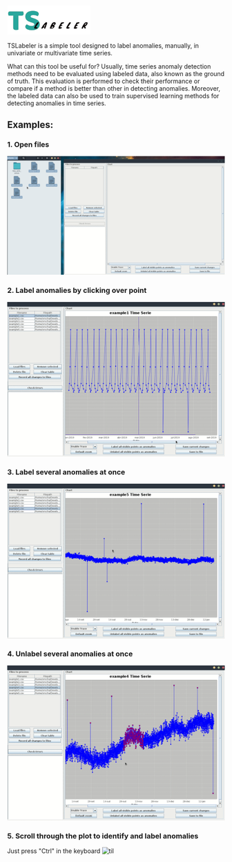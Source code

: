 ![til](./src/main/resources/icons/ts_icon_transp_small.png)

TSLabeler is a simple tool designed to label anomalies, manually, in univariate or multivariate time series.

What can this tool be useful for? Usually, time series anomaly detection methods need to be evaluated using labeled data, also known as the ground of truth. This evaluation is performed to check their performance or compare if a method is better than other in detecting anomalies. Moreover, the labeled data can also be used to train supervised learning methods for detecting anomalies in time series.



## Examples:

### 1. Open files  
![til](./src/main/doc/gifs/load_files.gif)

### 2. Label anomalies by clicking over point
![til](./src/main/doc/gifs/label_single_anomalies.gif)

### 3. Label several anomalies at once
![til](./src/main/doc/gifs/label_multiple_anomalies.gif)

### 4. Unlabel several anomalies at once
![til](./src/main/doc/gifs/unlabel_multiple_anomalies.gif)


### 5. Scroll through the plot to identify and label anomalies
   Just press "Ctrl" in the keyboard 
![til](./src/main/doc/gifs/scroll_over_timeseries.gif)